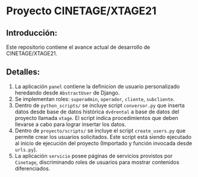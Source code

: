 # Proyecto CINETAGE/XTAGE21

## Introducción:  
Este repositorio contiene el avance actual de desarrollo de CINETAGE/XTAGE21.  

## Detalles:  
1. La aplicación `panel` contiene la definicion de usuario personalizado heredando desde `AbstractUser` de Django.  
1. Se implementan roles: `superadmin`, `operador`, `cliente`, `subcliente`.  
1. Dentro de `python_scripts/` se incluye script `conversor.py` que inserta datos desde base de datos histórica `dvdrental` a base de datos del proyecto llamada `xtage`. El script indica procedimientos que deben llevarse a cabo para lograr insertar los datos.  
1. Dentro de `proyecto/scripts/` se incluye el script `create_users.py` que permite crear los usuarios solicitados. Este script está siendo ejecutado al inicio de ejecución del proyecto (Importado y función invocada desde `urls.py`).    
1. La aplicación `servicio` posee páginas de servicios provistos por `Cinetage`, discriminando roles de usuarios para mostrar contenidos diferenciados.  
